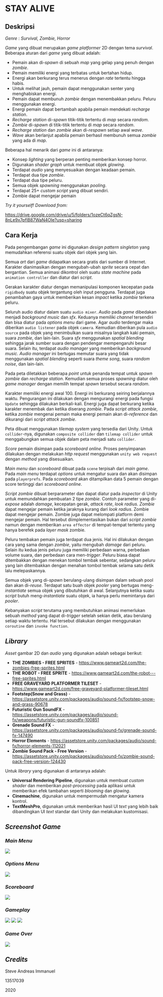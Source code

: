 # STAY ALIVE
## Deskripsi
*Genre* : *Survival, Zombie, Horror*

*Game* yang dibuat merupakan *game platformer* 2D dengan tema *survival*. Beberapa aturan dari *game* yang dibuat adalah:
- Pemain akan di-*spawn* di sebuah *map* yang gelap yang penuh dengan *zombie*. 
- Pemain memiliki energi yang terbatas untuk bertahan hidup.
- Energi akan berkurang terus menerus dengan *rate* tertentu hingga habis.
- Untuk melihat jauh, pemain dapat menggunakan senter yang menghabiskan energi.
- Pemain dapat membunuh *zombie* dengan menembakkan peluru. Peluru menggunakan energi.
- Energi pemain dapat bertambah apabila pemain mendekati *recharge station*.
- *Recharge station* di-*spawn* titik-titik tertentu di *map* secara *random*.
- *Zombie* di-*spawn* di titik-titik tertentu di *map* secara *random*.
- *Recharge station* dan *zombie* akan di-*respawn* setiap awal *wave*.
- *Wave* akan berlanjut apabila pemain berhasil membunuh semua *zombie* yang ada di *map*.

Beberapa hal menarik dari *game* ini di antaranya:
- Konsep *lighting* yang berperan penting memberikan konsep horror.
- Digunakan *shader graph* untuk membuat objek *glowing*.
- Terdapat *audio* yang menyesuaikan dengan keadaan pemain.
- Terdapat dua tipe *zombie*.
- Terdapat dua tipe peluru.
- Semua objek *spawning* menggunakan *pooling*.
- Terdapat 25+ *custom script* yang dibuat sendiri.
- Zombie dapat mengejar pemain

*Try it yourself! Download from:*

https://drive.google.com/drive/u/5/folders/1ozeCt6qZgsN-8nLe9x7pflB87WaN4OIe?usp=sharing

## Cara Kerja
Pada pengembangan *game* ini digunakan *design pattern singleton* yang memudahkan referensi suatu objek dari objek yang lain. 

Semua *art* dari *game* didapatkan secara gratis dari sumber di Internet. Karakter dianimasikan dengan mengubah-ubah *sprite* secara cepat dan bergantian. Semua animasi dikontrol oleh suatu *state machine* pada `animation controller` dan diatur dari *script*.

Gerakan karakter diatur dengan memanipulasi komponen kecepatan pada `rigidbody` suatu objek tergantung oleh input pengguna. Terdapat juga penambahan gaya untuk memberikan kesan *impact* ketika *zombie* terkena peluru.

Seluruh audio diatur dalam suatu `audio mixer`. *Audio* pada *game* dibedakan menjadi *background music* dan *sfx*. Keduanya memiliki *channel* tersendiri dan bisa diatur pada *options menu* dari game. Agar *audio* terdengar maka diberikan `audio listener` pada objek `camera`. Kemudian diberikan pula `audio source` pada objek yang menimbulkan suara misalnya langkah kaki pemain, suara *zombie*, dan lain-lain. Suara *sfx* menggunakan *spatial blending* sehingga jarak sumber suara dengan pendengar mempengaruhi besar suara. Selain itu, terdapat *audio manager* yang memberikan *background music*. *Audio manager* ini bertugas memutar suara yang tidak menggunakan *spatial blending* seperti suara *theme song*, suara *random noise*, dan lain-lain.

Pada peta diletakkan beberapa *point* untuk penanda tempat untuk *spawn* *zombie* dan *recharge station*. Kemudian semua proses *spawning* diatur oleh *game manager* dengan memilih tempat *spawn* tersebut secara *random*.

Karakter memiliki energi awal 100. Energi ini berkurang seiring berjalannya waktu. Pengurangan ini dilakukan dengan mengurangi energi pada fungsi `Update` sehingga dilakukan berkali-kali. Energi juga dapat berkurang ketika karakter menembak dan ketika diserang *zombie*. Pada *script attack* *zombie*, ketika *zombie* mengenai pemain maka energi pemain akan di-*reference* dan dikurangi dari *script attack* *zombie*.

Peta dibuat menggunakan *tilemap system* yang tersedia dari Unity. Untuk `collider`-nya, digunakan `composite collider` dan `tilemap collider` untuk menggabungkan semua objek dalam peta menjadi satu `collider`.

*Score* pemain disimpan pada *scoreboard online*. Proses penyimpanan dilakukan dengan melakukan *http request* menggunakan `unity web request` dengan *method* yang disesuaikan.

*Main menu* dan *scoreboard* dibuat pada `scene` terpisah dari *main game*. Pada *main menu* terdapat *options* untuk mengatur suara dan akan disimpan pada `playerprefs`. Pada *scoreboard* akan ditampilkan data 5 pemain dengan score tertinggi dari *scoreboard online*.

*Script zombie* dibuat berparameter dan dapat diatur pada *inspector* di Unity untuk memundahkan pembuatan 2 tipe *zombie*. Contoh parameter yang di-*expose* adalah *damage*, kecepatan gerak, *attack rate*, *look radius*. *Zombie* dapat mengejar pemain ketika jaraknya kurang dari *look radius*. Zombie dapat mengejar pemain. Zombie juga dapat melompati platform demi mengejar pemain. Hal tersebut diimplementasikan bukan dari *script zombie* namun dengan memberikan `area effector` di tempat-tempat tertentu yang hanya berefek pada *layer mask* zombie.

Peluru tembakan pemain juga terdapat dua jenis. Hal ini dilakukan dengan cara yang sama dengan *zombie*, yaitu mengubah *damage* dari peluru. Selain itu kedua jenis peluru juga memiliki perbedaan warna, perbedaan volume suara, dan perbedaan cara men-*trigger*. Peluru biasa dapat ditembakkan dengan menekan tombol tembak sebentar, sedangkan peluru yang lain ditembakkan dengan menahan tombol tembak selama satu detik lalu melepaskannya.

Semua objek yang di-*spawn* berulang-ulang disimpan dalam sebuah pool dan akan di-*reuse*. Terdapat satu buah objek *pooler* yang bertugas meng-*instantiate* semua objek yang dibutuhkan di awal. Selanjutnya ketika suatu *script* butuh meng-*instantiate* suatu objek, ia hanya perlu memintanya dari *pooler*.

Kebanyakan *script* terutama yang membutuhkan animasi memerlukan sebuah *method* yang dapat di-*trigger* setelah sekian detik, atau berulang setiap waktu tertentu. Hal tersebut dilakukan dengan menggunakan `coroutine` dan `invoke function`.

## *Library*
*Asset* gambar 2D dan *audio* yang digunakan adalah sebagai berikut:
- **THE ZOMBIES - FREE SPRITES** - https://www.gameart2d.com/the-zombies-free-sprites.html
- **THE ROBOT - FREE SPRITE** - https://www.gameart2d.com/the-robot---free-sprites.html
- **FREE GRAVEYARD PLATFORMER TILESET** - https://www.gameart2d.com/free-graveyard-platformer-tileset.html
- **Footstep(Snow and Grass)** - https://assetstore.unity.com/packages/audio/sound-fx/footstep-snow-and-grass-90678
- **Futuristic Gun SoundFX** - https://assetstore.unity.com/packages/audio/sound-fx/weapons/futuristic-gun-soundfx-100851
- **Grenade Sound FX** - https://assetstore.unity.com/packages/audio/sound-fx/grenade-sound-fx-147490
- **Horror Elements** - https://assetstore.unity.com/packages/audio/sound-fx/horror-elements-112021
- **Zombie Sound Pack - Free Version** - https://assetstore.unity.com/packages/audio/sound-fx/zombie-sound-pack-free-version-124430

Untuk *library* yang digunakan di antaranya adalah:
- **Universal Rendering Pipeline**, digunakan untuk membuat *custom shader* dan memberikan *post-processing* pada aplikasi untuk memberikan efek tambahan seperti *blooming* dan *glowing*.
- **Cinemachine**, digunakan untuk mempermudah mengatur kamera kontrol.
- **TextMeshPro**, digunakan untuk memberikan hasil UI *text* yang lebih baik dibandingkan UI *text* standar dari Unity dan melakukan kustomisasi.

## *Screenshot Game*
### *Main Menu*
![](Screenshots/MainMenu.png)
### *Options Menu*
![](Screenshots/OptionMenu.png)
### *Scoreboard*
![](Screenshots/ScoreBoard.png)
### *Gameplay*
![](Screenshots/Gameplay1.png)
![](Screenshots/Gameplay2.png)
![](Screenshots/Gameplay3.png)
### *Game Over*
![](Screenshots/GameOver.png)

## *Credits*

Steve Andreas Immanuel

13517039

2020

